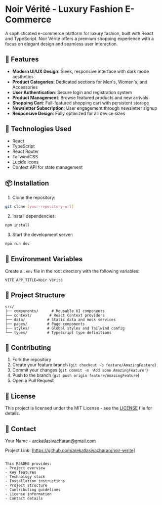 # Noir Vérité - Luxury Fashion E-Commerce

A sophisticated e-commerce platform for luxury fashion, built with React and TypeScript. Noir Vérité offers a premium shopping experience with a focus on elegant design and seamless user interaction.

## 🌟 Features

- **Modern UI/UX Design**: Sleek, responsive interface with dark mode aesthetics
- **Product Categories**: Dedicated sections for Men's, Women's, and Accessories
- **User Authentication**: Secure login and registration system
- **Product Management**: Browse featured products and new arrivals
- **Shopping Cart**: Full-featured shopping cart with persistent storage
- **Newsletter Subscription**: User engagement through newsletter signup
- **Responsive Design**: Fully optimized for all device sizes

## 🚀 Technologies Used

- React
- TypeScript
- React Router
- TailwindCSS
- Lucide Icons
- Context API for state management

## 📦 Installation

1. Clone the repository:
```bash
git clone [your-repository-url]
```

2. Install dependencies:
```bash
npm install
```

3. Start the development server:
```bash
npm run dev
```

## 🔧 Environment Variables

Create a `.env` file in the root directory with the following variables:

```plaintext
VITE_APP_TITLE=Noir Vérité
```

## 📁 Project Structure

```plaintext
src/
├── components/      # Reusable UI components
├── context/        # React Context providers
├── data/          # Static data and mock services
├── pages/         # Page components
├── styles/        # Global styles and Tailwind config
└── types/         # TypeScript type definitions
```

## 🤝 Contributing

1. Fork the repository
2. Create your feature branch (`git checkout -b feature/AmazingFeature`)
3. Commit your changes (`git commit -m 'Add some AmazingFeature'`)
4. Push to the branch (`git push origin feature/AmazingFeature`)
5. Open a Pull Request

## 📝 License

This project is licensed under the MIT License - see the [LICENSE](LICENSE) file for details.

## 👥 Contact

Your Name - arekatlasivacharan@gmail.com

Project Link: [https://github.com/arekatlasivacharan/noir-verite]
```

This README provides:
- Project overview
- Key features
- Technology stack
- Installation instructions
- Project structure
- Contributing guidelines
- License information
- Contact details


